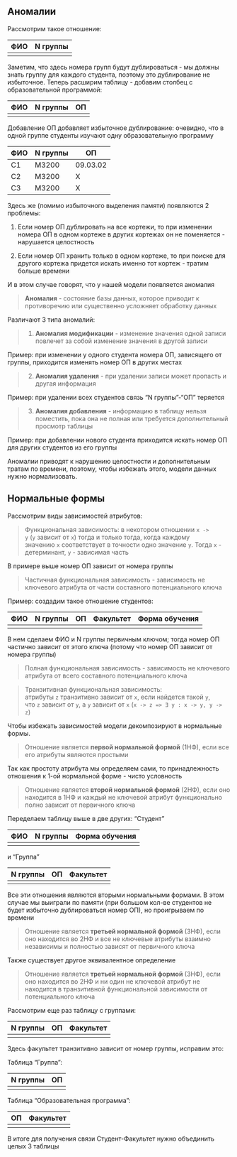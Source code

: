 
## Аномалии

Рассмотрим такое отношение:

| ФИО | N группы |
| --- | -------- |
|     |          |

Заметим, что здесь номера групп будут дублироваться - мы должны знать группу для каждого студента, поэтому это дублирование не избыточное. Теперь расширим таблицу - добавим столбец с образовательной программой:

|ФИО|N группы|ОП|
|---|---|---|
||||

Добавление ОП добавляет избыточное дублирование: очевидно, что в одной группе студенты изучают одну образовательную программу

|ФИО|N группы|ОП|
|---|---|---|
|С1|M3200|09.03.02|
|С2|M3200|X|
|С3|M3200|X|

Здесь же (помимо избыточного выделения памяти) появляются 2 проблемы:

1) Если номер ОП дублировать на все кортежи, то при изменении номера ОП в одном кортеже в других кортежах он не поменяется - нарушается целостность

2) Если номер ОП хранить только в одном кортеже, то при поиске для другого кортежа придется искать именно тот кортеж - тратим больше времени

И в этом случае говорят, что у нашей модели появляется аномалия

> **Аномалия** - состояние базы данных, которое приводит к противоречию или существенно усложняет обработку данных

Различают 3 типа аномалий:

> 1. **Аномалия модификации** - изменение значения одной записи повлечет за собой изменение значения в другой записи

Пример: при изменении у одного студента номера ОП, зависящего от группы, приходится изменять номер ОП в других местах

> 2. **Аномалия удаления** - при удалении записи может пропасть и другая информация

Пример: при удалении всех студентов связь “N группы”-“ОП” теряется

>3. **Аномалия добавления** - информацию в таблицу нельзя поместить, пока она не полная или требуется дополнительный просмотр таблицы

Пример: при добавлении нового студента приходится искать номер ОП для других студентов из его группы

Аномалии приводят к нарушению целостности и дополнительным тратам по времени, поэтому, чтобы избежать этого, модели данных нужно нормализовать.

## Нормальные формы

Рассмотрим виды зависимостей атрибутов:

> Функциональная зависимость: в некотором отношении `x -> y` (`y` зависит от `x`) тогда и только тогда, когда каждому значению `x` соответствует в точности одно значение `y`. Тогда `x` - детерминант, `y` - зависимая часть

В примере выше номер ОП зависит от номера группы

> Частичная функциональная зависимость - зависимость не ключевого атрибута от части составного потенциального ключа

Пример: создадим такое отношение студентов:

|**ФИО**|**N группы**|ОП|Факультет|Форма обучения|
|---|---|---|---|---|
||||||

В нем сделаем ФИО и N группы первичным ключом; тогда номер ОП частично зависит от этого ключа (потому что номер ОП зависит от номера группы)

> Полная функциональная зависимость - зависимость не ключевого атрибута от всего составного потенциального ключа

> Транзитивная функциональная зависимость: атрибуты `z` транзитивно зависит от `x`, если найдется такой `y`, что `z` зависит от `y`, а `y` зависит от `x` (`x -> z => Ǝ y : x -> y, y -> z`)

Чтобы избежать зависимостей модели декомпозируют в нормальные формы.

> Отношение является **первой нормальной формой** (1НФ), если все его атрибуты являются простыми

Так как простоту атрибута мы определяем сами, то принадлежность отношения к 1-ой нормальной форме - чисто условность

> Отношение является **второй нормальной формой** (2НФ), если оно находится в 1НФ и каждый не ключевой атрибут функционально полно зависит от первичного ключа

Переделаем таблицу выше в две других: “Студент”

|ФИО|N группы|Форма обучения|
|---|---|---|
||||
и “Группа”

| N группы | ОП  | Факультет |
| -------- | --- | --------- |
|          |     |           |
Все эти отношения являются вторыми нормальными формами. В этом случае мы выиграли по памяти (при большом кол-ве студентов не будет избыточно дублироваться номер ОП), но проигрываем по времени

> Отношение является **третьей нормальной формой** (3НФ), если оно находится во 2НФ и все не ключевые атрибуты взаимно независимы и полностью зависят от первичного ключа

Также существует другое эквивалентное определение

> Отношение является **третьей нормальной формой** (3НФ), если оно находится во 2НФ и ни один не ключевой атрибут не находится в транзитивной функциональной зависимости от потенциального ключа

Рассмотрим еще раз таблицу с группами:

|N группы|ОП|Факультет|
|---|---|---|
||||
Здесь факультет транзитивно зависит от номер группы, исправим это:

Таблица “Группа”:

|N группы|ОП|
|---|---|
|||
Таблица “Образовательная программа”:

|ОП|Факультет|
|---|---|
|||
В итоге для получения связи Студент-Факультет нужно объединить целых 3 таблицы